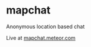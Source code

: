 mapchat
=======

Anonymous location based chat

Live at [mapchat.meteor.com](http://mapchat.meteor.com)
